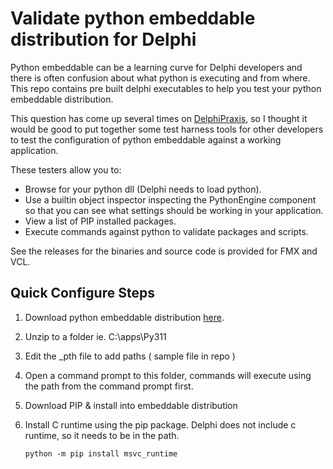 # Validate python embeddable distribution for Delphi

Python embeddable can be a learning curve for Delphi developers and there is often confusion about what python is executing and from where.  This repo contains pre built delphi executables to help you test your python embeddable distribution.

This question has come up several times on [DelphiPraxis](https://en.delphipraxis.net/forum/39-python4delphi), so I thought it would be good to put together some test harness tools for other developers to test the configuration of python embeddable against a working application.

These testers allow you to:

* Browse for your python dll (Delphi needs to load python).
* Use a builtin object inspector inspecting the PythonEngine component so that you can see what settings should be working in your application.
* View a list of PIP installed packages.
* Execute commands against python to validate packages and scripts.

See the releases for the binaries and source code is provided for FMX and VCL.

## Quick Configure Steps

1. Download python embeddable distribution [here](https://www.python.org/downloads/windows/).
2. Unzip to a folder ie. C:\apps\Py311
3. Edit the _pth file to add paths ( sample file in repo )
4. Open a command prompt to this folder, commands will execute using the path from the command prompt first.
5. Download PIP & install into embeddable distribution
6. Install C runtime using the pip package. Delphi does not include c runtime, so it needs to be in the path.

   ```shell
   python -m pip install msvc_runtime
   ```
